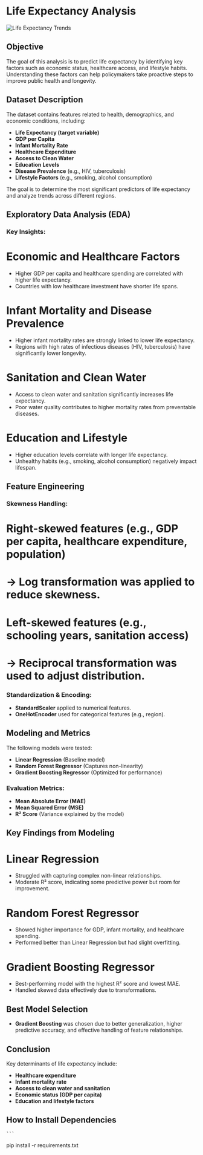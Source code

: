 
# Life Expectancy Analysis

![Life Expectancy Trends](https://www.shutterstock.com/image-vector/man-life-cycle-concept-set-260nw-1753181330.jpg)



## Objective
The goal of this analysis is to predict life expectancy by identifying key factors such as economic status, healthcare access, and lifestyle habits. Understanding these factors can help policymakers take proactive steps to improve public health and longevity.



## Dataset Description
The dataset contains features related to health, demographics, and economic conditions, including:

- **Life Expectancy (target variable)**
- **GDP per Capita**
- **Infant Mortality Rate**
- **Healthcare Expenditure**
- **Access to Clean Water**
- **Education Levels**
- **Disease Prevalence** (e.g., HIV, tuberculosis)
- **Lifestyle Factors** (e.g., smoking, alcohol consumption)

The goal is to determine the most significant predictors of life expectancy and analyze trends across different regions.


## Exploratory Data Analysis (EDA)
### Key Insights:



# Economic and Healthcare Factors
- Higher GDP per capita and healthcare spending are correlated with higher life expectancy.
- Countries with low healthcare investment have shorter life spans.



# Infant Mortality and Disease Prevalence
- Higher infant mortality rates are strongly linked to lower life expectancy.
- Regions with high rates of infectious diseases (HIV, tuberculosis) have significantly lower longevity.



# Sanitation and Clean Water
- Access to clean water and sanitation significantly increases life expectancy.
- Poor water quality contributes to higher mortality rates from preventable diseases.



# Education and Lifestyle
- Higher education levels correlate with longer life expectancy.
- Unhealthy habits (e.g., smoking, alcohol consumption) negatively impact lifespan.


## Feature Engineering
### Skewness Handling:


# Right-skewed features (e.g., GDP per capita, healthcare expenditure, population)
# → Log transformation was applied to reduce skewness.


# Left-skewed features (e.g., schooling years, sanitation access)
# → Reciprocal transformation was used to adjust distribution.



### Standardization & Encoding:
- **StandardScaler** applied to numerical features.
- **OneHotEncoder** used for categorical features (e.g., region).



## Modeling and Metrics
The following models were tested:
- **Linear Regression** (Baseline model)
- **Random Forest Regressor** (Captures non-linearity)
- **Gradient Boosting Regressor** (Optimized for performance)


### Evaluation Metrics:
- **Mean Absolute Error (MAE)**
- **Mean Squared Error (MSE)**
- **R² Score** (Variance explained by the model)



## Key Findings from Modeling



# Linear Regression
- Struggled with capturing complex non-linear relationships.
- Moderate R² score, indicating some predictive power but room for improvement.



# Random Forest Regressor
- Showed higher importance for GDP, infant mortality, and healthcare spending.
- Performed better than Linear Regression but had slight overfitting.



# Gradient Boosting Regressor
- Best-performing model with the highest R² score and lowest MAE.
- Handled skewed data effectively due to transformations.



## Best Model Selection
- **Gradient Boosting** was chosen due to better generalization, higher predictive accuracy, and effective handling of feature relationships.



## Conclusion
Key determinants of life expectancy include:
- **Healthcare expenditure**
- **Infant mortality rate**
- **Access to clean water and sanitation**
- **Economic status (GDP per capita)**
- **Education and lifestyle factors**

## How to Install Dependencies
    ```
   pip install -r requirements.txt
   ```

